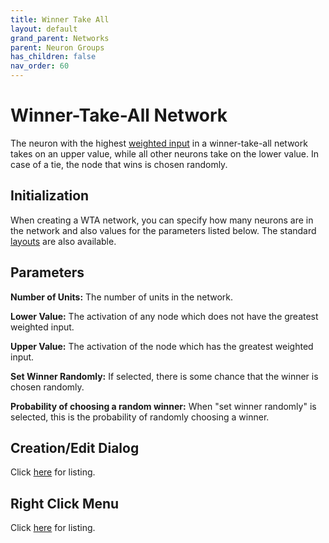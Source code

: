 ```yaml
---
title: Winner Take All
layout: default
grand_parent: Networks
parent: Neuron Groups
has_children: false
nav_order: 60
---
```


# Winner-Take-All Network

The neuron with the highest [weighted input](../neuron.html#wtdinput) in a winner-take-all network takes on an upper value, while all other neurons take on the lower value. In case of a tie, the node that wins is chosen randomly.

## Initialization

When creating a WTA network, you can specify how many neurons are in the network and also values for the parameters listed below. The standard [layouts](../layouts.html) are also available.

## Parameters

**Number of Units:** The number of units in the network.

**Lower Value:** The activation of any node which does not have the greatest weighted input.

**Upper Value:** The activation of the node which has the greatest weighted input.

**Set Winner Randomly:** If selected, there is some chance that the winner is chosen randomly.

**Probability of choosing a random winner:** When "set winner randomly" is selected, this is the probability of randomly choosing a winner.

## Creation/Edit Dialog

Click [here](../groups/NeuronGroup.html#EditDialog) for listing.

## Right Click Menu

Click [here](../groups/NeuronGroup.html#RightClick) for listing.
